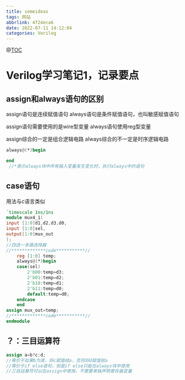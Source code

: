 ```yaml
---
title: someideas
tags: 网站
abbrlink: 4f24eca6
date: 2022-07-11 14:12:04
categories: Verilog
---
```

@[TOC](目录)

# Verilog学习笔记1，记录要点

## assign和always语句的区别

assign语句是连续赋值语句
always语句是条件赋值语句，也叫敏感赋值语句

assign语句需要使用的是wire型变量
always语句使用reg型变量

assign综合的一定是组合逻辑电路
always综合的不一定是时序逻辑电路

```Verilog
always@(*)begin

end
 //*表示always块中所有输入变量发生变化时，执行always中的语句
```

## case语句

用法与c语言类似
~~~Verilog
`timescale 1ns/1ns
module mux4_1(
input [1:0]d1,d2,d3,d0,
input [1:0]sel,
output[1:0]mux_out
);
//四选一多路选择器
//*************code***********//
    reg [1:0] temp;   
    always@(*)begin
    case(sel)
        2'b00:temp=d3;
        2'b01:temp=d2;
        2'b10:temp=d1;
        2'b11:temp=d0;
        default:temp=d0;
    endcase
    end        
assign mux_out=temp;
//*************code***********//
endmodule
~~~

## ？：三目运算符

~~~verilog
assign a=b?c:d;
//等价于如果b为真，将c赋值给a，否则将d赋值给a
//等价于if else语句，但是if else只能在always块中使用
//三目运算符可以在assign中使用，不需要单独声明寄存器变量
~~~

